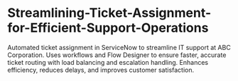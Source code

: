 # Streamlining-Ticket-Assignment-for-Efficient-Support-Operations


Automated ticket assignment in ServiceNow to streamline IT support at ABC Corporation.
Uses workflows and Flow Designer to ensure faster, accurate ticket routing with load balancing and escalation handling.
Enhances efficiency, reduces delays, and improves customer satisfaction.
